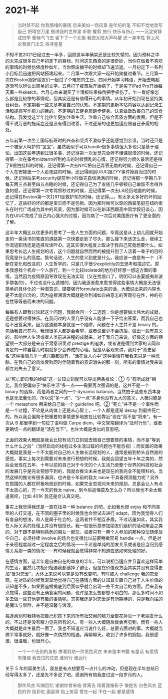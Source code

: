# 2021-半


> 当时禁不起 你我情绪的暴雨 后来美如一场风景
> 是年纪的笔 不知不觉地改写自己
> 把晴空万里 搬进我的世界里 听歌 餐叙 旅行
> 快乐与伤心 一一沉淀安静成四季
> 像候鸟飞去 留下了一个北极 我把太阳大声叫醒
> 还一身率性 穿上风衣我推门出去 找寻星星

不知不觉2021已经过去一半多，回顾这半年确实还是比较失望的。因为预料之中的未完成很多自己年初定下的目标。时间这东西真的是很奇妙，当你在做着不喜欢的事情的时候仿佛度秒如年，当你颓废躺平的时候却飞速流逝。一月初定下一系列小目标后迅速把网站搭建起来。二月第一次跟大家一起开始聚餐过春节。三月第一次在Boston跟好朋友们一起过了个难忘的生日。四月开始学习韩语，开始去韩超逐渐可以辨认出简单的文字。五月打了疫苗后开始病了，于是买了iPad Pro开始每天画一些sketch。六月心血来潮买了个滑板结果摔倒把手扭伤了。乍一看好像怎么都是比较惨的事情呢，但其实还是有值得开心的事情。从年初开始到现在坚持美音纠音。不定期看一些文章丰富自己的认知。不定期的更新本站内容以达到记录生活和提高写作能力的目的。不定期的去健身房跑步健身。认真做饭改善自己的饮食结构。我发觉这半年比往年更加注重生活，注重自己综合素质方面的发展。但是不得不说万恶的拖延症还是没有得到改善，不过逐渐的也更加适应跟自己矛盾的相处。

五年前第一次坐上国际航班时的兴奋和坚贞不渝似乎还能感觉到余温，当时还只是一个被家人呵护的“宝宝”，虽然我似乎可以handle很多事情但大多也只是基于理论。出国这些年遇到过很多事，还记得第一次发觉完全听不懂课崩溃的时候，还记得第一次在备考midterm听到枪击的时候慌乱的心情，还记得努力很久最后还是得了B很怕挂科的时候，还记得第一次去NYC把自己弄丢无助的时候，还记得自己一个人在安娜堡一个人走夜路的时候，还记得刚到UIUC跟ZYY事件擦肩而过的时候，还记得后来考security提前半小时做完自信满满的时候，还记得那一学期几乎每天两三点甚至四五点睡的时候，还记得自己为了省钱几乎顿顿自己做饭不舍得外食的倔，还记得第一次考驾照秒过的时候，还记得第一次去LA经历地震的时候，还记得在Boston第一次打911坐救护车的时候，还记得。。。有太多太多好的坏的回忆了，这些好的坏的都是宝贝而不是包袱。因为那时候可以穿的西装笔挺在纽约街头在时代广场成为其中的风景，因为那时候可以在新泽西跟高中同学叙旧谈心，因为在UIUC完成了自己内心强大的过程，因为病了一次后对美国医疗有了更全面的了解。

这半年大概比以往更多的思考了一些人生方面的问题，毕竟这是从上幼儿园就开始走的一条读书的笔直的道路第一次快要走到了尽头，那么接下来该怎么走，继续工作混迹职场还是选择攻读PhD。这其实很大程度上取决于我自己究竟想要什么。如果思考长远人生规划的话，这个问题就自然而然的被提升到了人活着一辈子的目的究竟是什么的高度。换句话说，人生的意义到底是什么。我应该一直是有一个（不断在变化和改进的）人生哲学的，只是几乎很少explicitly的去思考和描述它。原本我想找个机会一个人旅行，到一个比较isolated的地方好好想一想这方面的事情。当然因为疫情原因导致现在无法实现（又在找借口了，明明可以去夏威夷和波多黎各的）。不过也没什么遗憾的，因为我逐渐愈来愈觉得这些事情大概是无法很简单的具体化的一种潜意识。硬要强行formulate出来的话，大概说出来的内容也是不太能自洽的，因为追根溯源大概就是会到诸如自由意志的客观存在性，神的存在性等等悬而未决的问题。

每每有人跟我讨论起这个问题，我就会问一个二选题：你是想要做出伟大的成就，还是想要过得快乐。在我问过的人里几乎没有人能够一下子给出答案，而我自己也给不出答案来。因为这道题本身就是一个陷阱，问题在于人生并不是 binary 的。包括我自己在内，我想很多人都是会希望，或者说至少不会抗拒，做出一些有意义的，影响世人生活或者人类前进进程的成就来。对于我自己来说，好像这方面的期望很一大部分是来自于潜意识里对 prestige 的追求，或者说是得到大家的认同和肯定的一种自婴儿时期就多少会养成的心理。但是从客观来讲，我对于“青史留名”这种事情几乎一点兴趣都没有，“活在世人心中”这种事情在我看来只是一种洗脑，在我自己的肉体衰败同时伴随着我的意识消失的那一刻，所有的事情对我来说都立刻失去了意义。

从“死亡即自我的终结”这一认知立刻就可以导出两条推论：① 与“有所成就”相比，我会更偏向于“快乐生活”多一点——需要再次强调的是，这并不是一个 binary 的选择，而是两者之间的一个 dynamic balance。当然由于这些东西本身也是无法量化的，所以说“多一点”、“少一点”本身也没有太大的意义，大概只能是一个 metaphore 用来给自己做一个 guideline 吧。② “死亡”并不是一个事件而是一个过程，不论是从肉体上还是从心智上，一个人都是逐渐 decay 到最终死亡的。所以我会偏向于把重要的事情更多地放在比较靠近“现在”而不是“将来”。有一次从 B 那里学到一句拉丁语叫做 Carpe diem，中文常常翻译为“及时行乐”，或者更确切一点的翻译是“活在当下”。也许大概是类似的意思吧。

正面的效果大概就是我会比较有动力立刻就去做自己想要做的事情，而不是“等到什么什么之后”（当然启动的线程过多生活过载的问题也不能忽视）；而反面的效果大概就是我是一个不太能对自己的人生做长远规划的人，通常是船到桥头自然直的感觉。事实上每次到需要对未来进行预想的时候，我就会回望五年十年之类的，然后会发现在五年、十年以前的自己对于今天的个人生活乃至整个世界的科技和社会的发展几乎是完全预想不到的，我就会推论未来也是现在的我完全不能预料的。当然这样的推论有很多漏洞，也许是十年前的我太 naive 不具备预测能力呢？另外在周围的人都在积极地规划的时候，如果完全忽视对未来的规划，总是会让人有点不太放心的，万一今天的我太 naive，到今后追悔莫及怎么办？所以我也不会太叛道离经，比如 401K 我还是会认真交吧。

事实上我觉得我还是一直在找寻一种 balance 的吧，比如我也很 enjoy 和不同类型的人打交道，在不同的圈子里的时候我也会尝试去进行 adapt，因为我觉得人们有各自的想法，和人是属于社会的，这两者并不相互矛盾。不过话虽如此，其实我在人际关系的处理上并没有很擅长。我一般很乐意参加朋友们组织的活动聚会之类的，对于跟不是特别熟悉的朋友一起玩，或者只有一两个人参加的那种没法随便放空自己，必须持续 involve 的场合也变得比以前要稍微容易 handle 一点，但是对于亲密程度超过一定程度之后的情况——不论是单纯的朋友关系或者是应当归到感情关系那一类的情况——有时候我就会觉得非常不知道应该如何处理的好。

在感情方面，这半年是自由自在的单身的半年，可以说相当适应并且喜欢这样简单的生活，虽然几次相识相遇我都选择了避让，但是在价值观方面其实并没有变得更加“反对恋爱”，大体上来说可以算是没有改变吧。有时被人 challenge 我的恋爱观，在对质的时候我渐渐地觉得自己在感情方面的认知其实跟自己对于人生价值的认知差不多，如果要追根揭底到后面似乎就会出现一些不太自洽的方面。后来我有点觉得，这些没有正确答案的问题，也许是怎么想都想不明白的，那么多时间不如多去做一些其他更有趣的事情呢。其实我还是对恋爱是有所期待的，只是我向往的是魔法与冒险，并不是温馨与浪漫。

每逢离别时我特地把自己积攒下来的所有社交用的精力全部花掉见一下老朋友什么的，不过还是没有精力见完所有的人。有一些人大概随后就会再见到，而有一些人大概就是此生最后一面了。我也不知道应当说什么好，总要去面对的事，大概就当做平常事就好，就好像一次偶然的相遇，再聊聊天。收到了许多的拥抱，我很感激，很温暖，也很开心。

> 一个一个告别的身影
> 拼凑剪贴一件黑色风衣
> 未来是本书籍 有童话 有爱情 有推理
> 我去过的过去 谁同行 谁远行

关于 5 年的留美生活，我总是有点想要写一点什么的冲动，但是现在半年总结已经写得太多了，还是先不多说了吧。感谢所有陪我度过这一段岁月的人。

> 那件风衣 叫做回忆
> 谢谢你曾来临 曾离去
> 陪着我像影子 像姓名
> 白色风衣 蓝色的你
> 挂彩虹 画星球 贴上笑容
> 曾在一起 不在一起 都是感情

